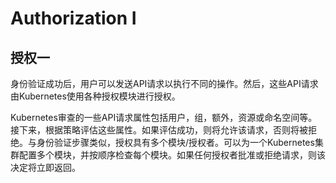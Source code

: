 # Authorization I

## 授权一

身份验证成功后，用户可以发送API请求以执行不同的操作。然后，这些API请求由Kubernetes使用各种授权模块进行授权。

Kubernetes审查的一些API请求属性包括用户，组，额外，资源或命名空间等。接下来，根据策略评估这些属性。如果评估成功，则将允许该请求，否则将被拒绝。与身份验证步骤类似，授权具有多个模块/授权者。可以为一个Kubernetes集群配置多个模块，并按顺序检查每个模块。如果任何授权者批准或拒绝请求，则该决定将立即返回。

